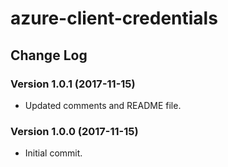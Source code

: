 # azure-client-credentials

## Change Log

### Version 1.0.1 (2017-11-15)

- Updated comments and README file.

### Version 1.0.0 (2017-11-15)

- Initial commit.